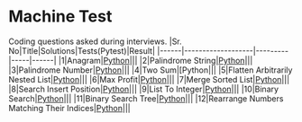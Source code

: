 # Machine Test
Coding questions asked during interviews.
|Sr. No|Title|Solutions|Tests(Pytest)|Result|
|------|-------------------|---------|-----|------|
|1|Anagram|[Python](./machine_test/anagram.py)|||
|2|Palindrome String|[Python](./machine_test/palindrome_str.py)|||
|3|Palindrome Number|[Python](./machine_test/palindrome_num.py)|||
|4|Two Sum|[Python|||
|5|Flatten Arbitrarily Nested List|[Python](./machine_test/flatten_nested_list.py)|||
|6|Max Profit|[Python](./machine_test/max_profit.py)|||
|7|Merge Sorted List|[Python](./machine_test/merge_sorted_list.py)|||
|8|Search Insert Position|[Python](./machine_test/search_insert_position.py)|||
|9|List To Integer|[Python](./machine_test/list_to_int.py)|||
|10|Binary Search|[Python](./machine_test/binary_search.py)|||
|11|Binary Search Tree|[Python](./machine_test/binary_search_tree.py)|||
|12|Rearrange Numbers Matching Their Indices|[Python](./machine_test/move_nums_to_indices.py)|||
